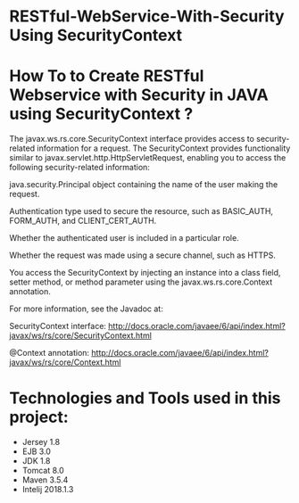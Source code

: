 # RESTful-WebService-With-Security Using SecurityContext

# How To to Create RESTful Webservice with Security in JAVA using SecurityContext ? 

The javax.ws.rs.core.SecurityContext interface provides access to security-related information for a request. The SecurityContext provides functionality similar to javax.servlet.http.HttpServletRequest, enabling you to access the following security-related information:

java.security.Principal object containing the name of the user making the request.

Authentication type used to secure the resource, such as BASIC_AUTH, FORM_AUTH, and CLIENT_CERT_AUTH.

Whether the authenticated user is included in a particular role.

Whether the request was made using a secure channel, such as HTTPS.

You access the SecurityContext by injecting an instance into a class field, setter method, or method parameter using the javax.ws.rs.core.Context annotation.

For more information, see the Javadoc at:

SecurityContext interface: http://docs.oracle.com/javaee/6/api/index.html?javax/ws/rs/core/SecurityContext.html

@Context annotation: http://docs.oracle.com/javaee/6/api/index.html?javax/ws/rs/core/Context.html


# Technologies and Tools used in this project:

- Jersey 1.8
- EJB 3.0
- JDK 1.8
- Tomcat 8.0
- Maven 3.5.4
- Intelij 2018.1.3

